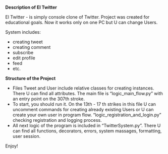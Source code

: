 **Description of El Twitter**

El Twitter - is simply console clone of Twitter. Project was created for educational goals. Now it works only on one PC but U can change Users. 

System includes:
- creating tweet
- creating comment
- subscribe
- edit profile
- feed
- etc.

**Structure of the Project**

- Files Tweet and User include relative classes for creating instances. There U can find all attributes.
The main file is “logic_main_flow.py” with an entry point on the 307th stroke. 
- To start, you should run it. On the 13th - 17 th strikes in this file U can uncomment commands for creating already existing Users or U can create your own user in program flow.
“logic_registration_and_login.py” checking registration and logging process.
- All next logic of the program is included in “TwitterSystem.py”. There U can find all functions, decorators, errors, system massages, formatting, user session.

Enjoy!
